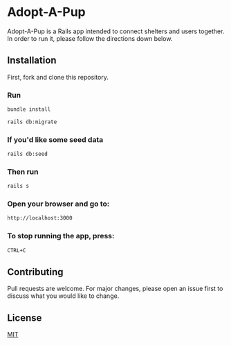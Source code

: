 # Adopt-A-Pup

Adopt-A-Pup is a Rails app intended to connect shelters and users together. In order to run it, please follow the directions down below.

## Installation

First, fork and clone this repository.

### Run 
```bash
bundle install
```
```bash
rails db:migrate
```

### If you'd like some seed data

```bash
rails db:seed
```
### Then run
```bash
rails s
```

### Open your browser and go to:
```bash
http://localhost:3000
```

### To stop running the app, press:
```bash
CTRL+C
````

## Contributing
Pull requests are welcome. For major changes, please open an issue first to discuss what you would like to change.


## License
[MIT](https://choosealicense.com/licenses/mit/)